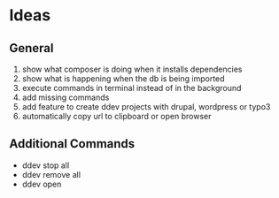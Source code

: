 # Ideas

## General

1. show what composer is doing when it installs dependencies
1. show what is happening when the db is being imported
1. execute commands in terminal instead of in the background
1. add missing commands
1. add feature to create ddev projects with drupal, wordpress or typo3
1. automatically copy url to clipboard or open browser

## Additional Commands

- ddev stop all
- ddev remove all
- ddev open
